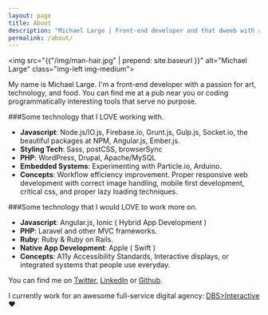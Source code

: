 ```yaml
---
layout: page
title: About
description: "Michael Large | Front-end developer and that dweeb with a beard."
permalink: /about/
---
```


<img src="{{"/img/man-hair.jpg" | prepend: site.baseurl }}" alt="Michael Large" class="img-left img-medium">

My name is Michael Large. I'm a front-end developer with a passion for art, technology, and food. You can find me at a pub near you or coding programmatically interesting tools that serve no purpose.

###Some technology that I LOVE working with.
- **Javascript**: Node.js/IO.js, Firebase.io, Grunt.js, Gulp.js, Socket.io, the beautiful packages at NPM, Angular.js, Ember.js.
- **Styling Tech**: Sass, postCSS, browserSync
- **PHP**: WordPress, Drupal, Apache/MySQL
- **Embedded Systems**: Experimenting with Particle.io, Arduino.
- **Concepts**: Workflow efficiency improvement. Proper responsive web development with correct image handling, mobile first development, critical css, and proper lazy loading techniques.

###Some technology that I would LOVE to work more on.
- **Javascript**: Angular.js, Ionic ( Hybrid App Development )
- **PHP**: Laravel and other MVC frameworks.
- **Ruby**: Ruby & Ruby on Rails.
- **Native App Development**: Apple ( Swift )
- **Concepts**: A11y Accessibility Standards, Interactive displays, or integrated systems that people use everyday.

You can find me on [Twitter][ca21e167], [LinkedIn][123a123a123] or [Github][97e94645].

I currently work for an awesome full-service digital agency: [DBS>Interactive][306dc1da] ♥

  [a294be94]: http://codepen.io/codethebeard "My Codepen account"
  [97e94645]: http://github.com/codethebeard "My public repos"
  [ca21e167]: https://twitter.com/codethebeard "My Twitter Feed"
  [306dc1da]: https://www.dbswebsite.com/ "DBS Interactive"
  [123a123a123]: https://www.linkedin.com/in/codethebeard "My LinkedIn"
